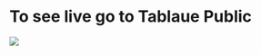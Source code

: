# To see live go to Tablaue Public 
![](https://public.tableau.com/app/profile/abu.nayem/viz/Covid-19Analysis_16322369291180/DashboardConfirmed)

